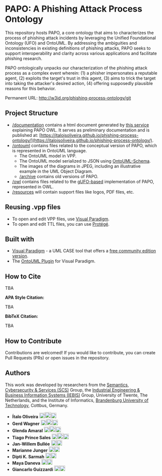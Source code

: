 # PAPO: A Phishing Attack Process Ontology


This repository hosts PAPO, a core ontology that aims to characterizes the process of phishing attack incidents by leveraging the Unified Foundational Ontology (UFO) and OntoUML. By addressing the ambiguities and inconsistencies in existing definitions of phishing attacks, PAPO seeks to support interoperability and clarity across various applications and facilitate phishing research.

PAPO ontologically unpacks our characterization of the phishing attack process as a complex event wherein: (1) a phisher impersonates a reputable agent, (2) exploits the target's trust in this agent, (3) aims to trick the target into taking the attacker's desired action, (4) offering supposedly plausible reasons for this behavior.


<!-- <p align="center">
  <img src="https://raw.githubusercontent.com/pedropaulofb/resiliont/main/resources/logos/resiliont-logo-06.png" alt="Logo" style="width:500px">
</p> -->


<!-- The work described in this repository is presented in the academic paper [**"Ontological Foundations of Resilience"**](https://raw.githubusercontent.com/pedropaulofb/resiliont/main/resources/Ontological%20Foundations%20of%20Resilience.pdf), which can be downloaded from the link. -->

Permanent URL: http://w3id.org/phishing-process-ontology/git

## Project Structure


* [/documentation](/documentation) contains a html document generated by [this service](https://gufo2html.netlify.app/) explaining PAPO OWL. It serves as preliminary documentation and is published at: [https://italojsoliveira.github.io/phishing-process-ontology/](https://italojsoliveira.github.io/phishing-process-ontology/).
* [/ontouml](/ontouml) contains files related to the conceptual version of PAPO, which is represented in OntoUML language.
  * The OntoUML model in VPP.
  * The OntoUML model serialized to JSON using [OntoUML-Schema](https://w3id.org/ontouml/schema).
  * The images of the diagrams in JPEG, including an illustrative example in the UML Object Diagram.
  * [/archive](/archive) contains old versions of PAPO.
* [/owl](/owl) contains files related to the [gUFO-based](https://nemo-ufes.github.io/gufo/) implementation of PAPO, represented in OWL.
* [/resources](/resources) will contain support files like logos, PDF files, etc.

## Reusing .vpp files

* To open and edit VPP files, use [Visual Paradigm](https://www.visual-paradigm.com).
* To open and edit TTL files, you can use [Protégé](https://protege.stanford.edu/).

## Built with

* [Visual Paradigm](https://www.visual-paradigm.com) - a UML CASE tool that offers a [free community edition version](https://www.visual-paradigm.com/download/community.jsp).
* The [OntoUML Plugin](https://github.com/OntoUML/ontouml-vp-plugin) for Visual Paradigm.



## How to Cite

TBA

<!-- If you use this work in your research, please cite it as follows: -->

**APA Style Citation:**

TBA

<!-- Barcelos, P. P. F., Calhau, R. F., Oliveira, Í., Sales, T. P., Gailly, F., Poels, G., & Guizzardi, G. (2024). *Ontological foundations of resilience*. In *Proceedings of the 43rd International Conference on Conceptual Modeling: Conceptual Modeling, AI, and Beyond* (ER 2024). Pittsburgh, Pennsylvania, USA, October 28-31. -->

**BibTeX Citation:**

TBA

<!-- ```bibtex
@inproceedings{barcelos2024ontological,
title={Ontological foundations of resilience},
author={Barcelos, Pedro Paulo F. and Calhau, Rodrigo F. and Oliveira, Ítalo and Sales, Tiago Prince and Gailly, Frederik and Poels, Geert and Guizzardi, Giancarlo},
booktitle={Proceedings of the 43rd International Conference on Conceptual Modeling: Conceptual Modeling, AI, and Beyond (ER 2024)},
year={2024},
address={Pittsburgh, Pennsylvania, USA},
month={October 28-31}
}
``` -->

<!-- You can download the full paper [here](https://raw.githubusercontent.com/pedropaulofb/resiliont/main/resources/Ontological%20Foundations%20of%20Resilience.pdf). -->

## How to Contribute

Contributions are welcomed! If you would like to contribute, you can create Pull Requests (PRs) or open issues in the repository.

## Authors

This work was developed by researchers from the [Semantics, Cybersecurity & Services (SCS)](https://www.utwente.nl/en/eemcs/scs/) Group, the [Industrial Engineering & Business Information Systems (IEBIS)](https://www.utwente.nl/en/bms/iebis/) Group, University of Twente, The Netherlands, and the Institute of Informatics, [Brandenburg University of Technology](https://www.b-tu.de/en/), Cottbus, Germany.

- **Ítalo Oliveira** <a href="https://orcid.org/0000-0002-2384-3081"><img src="https://upload.wikimedia.org/wikipedia/commons/0/06/ORCID_iD.svg" alt="ORCID" width="18"/></a><a href="https://github.com/italojsoliveira"><img src="https://github.githubassets.com/images/modules/logos_page/GitHub-Mark.png" alt="GitHub" width="20"/></a><a href="https://www.linkedin.com/in/%C3%ADtalo-oliveira-800923162/"><img src="https://upload.wikimedia.org/wikipedia/commons/c/ca/LinkedIn_logo_initials.png" alt="LinkedIn" width="18"/></a>
- **Gerd Wagner** <a href="https://orcid.org/0000-0003-3049-8885"><img src="https://upload.wikimedia.org/wikipedia/commons/0/06/ORCID_iD.svg" alt="ORCID" width="18"/></a><a href="https://github.com/gwagner57"><img src="https://github.githubassets.com/images/modules/logos_page/GitHub-Mark.png" alt="GitHub" width="20"/></a><a href="https://www.linkedin.com/in/gerdwagner/"><img src="https://upload.wikimedia.org/wikipedia/commons/c/ca/LinkedIn_logo_initials.png" alt="LinkedIn" width="18"/></a>
- **Glenda Amaral** <a href="https://orcid.org/0000-0003-0460-2271"><img src="https://upload.wikimedia.org/wikipedia/commons/0/06/ORCID_iD.svg" alt="ORCID" width="18"/></a><a href="https://github.com/glendacma"><img src="https://github.githubassets.com/images/modules/logos_page/GitHub-Mark.png" alt="GitHub" width="20"/></a><a href="https://www.linkedin.com/in/glenda-amaral-635b22161/"><img src="https://upload.wikimedia.org/wikipedia/commons/c/ca/LinkedIn_logo_initials.png" alt="LinkedIn" width="18"/></a>
- **Tiago Prince Sales** <a href="https://orcid.org/0000-0002-5385-5761"><img src="https://upload.wikimedia.org/wikipedia/commons/0/06/ORCID_iD.svg" alt="ORCID" width="18"/></a><a href="https://github.com/tgoprince"><img src="https://github.githubassets.com/images/modules/logos_page/GitHub-Mark.png" alt="GitHub" width="20"/></a><a href="https://www.linkedin.com/in/tiago-sales/"><img src="https://upload.wikimedia.org/wikipedia/commons/c/ca/LinkedIn_logo_initials.png" alt="LinkedIn" width="18"/></a>
- **Jan-Willem Bullée** <a href="https://orcid.org/0000-0003-0067-6863"><img src="https://upload.wikimedia.org/wikipedia/commons/0/06/ORCID_iD.svg" alt="ORCID" width="18"/></a><a href="https://www.linkedin.com/in/jan-willem-bull%C3%A9e-8712439/"><img src="https://upload.wikimedia.org/wikipedia/commons/c/ca/LinkedIn_logo_initials.png" alt="LinkedIn" width="18"/></a>
- **Marianne Junger** <a href="https://orcid.org/0000-0002-9515-9860"><img src="https://upload.wikimedia.org/wikipedia/commons/0/06/ORCID_iD.svg" alt="ORCID" width="18"/></a><a href="https://www.linkedin.com/in/marianne-junger-b1071812/"><img src="https://upload.wikimedia.org/wikipedia/commons/c/ca/LinkedIn_logo_initials.png" alt="LinkedIn" width="18"/></a>
- **Dipti K. Sarmah** <a href="https://orcid.org/0000-0002-0802-4280"><img src="https://upload.wikimedia.org/wikipedia/commons/0/06/ORCID_iD.svg" alt="ORCID" width="18"/></a><a href="https://www.linkedin.com/in/dipti-kapoor-sarmah-96358a153/"><img src="https://upload.wikimedia.org/wikipedia/commons/c/ca/LinkedIn_logo_initials.png" alt="LinkedIn" width="18"/></a>
- **Maya Daneva** <a href="https://orcid.org/0000-0001-7359-8013"><img src="https://upload.wikimedia.org/wikipedia/commons/0/06/ORCID_iD.svg" alt="ORCID" width="18"/></a><a href="https://www.linkedin.com/in/mayadaneva/"><img src="https://upload.wikimedia.org/wikipedia/commons/c/ca/LinkedIn_logo_initials.png" alt="LinkedIn" width="18"/></a>
- **Giancarlo Guizzardi** <a href="https://orcid.org/0000-0002-3452-553X"><img src="https://upload.wikimedia.org/wikipedia/commons/0/06/ORCID_iD.svg" alt="ORCID" width="18"/></a><a href="https://www.linkedin.com/in/giancarlo-guizzardi/"><img src="https://upload.wikimedia.org/wikipedia/commons/c/ca/LinkedIn_logo_initials.png" alt="LinkedIn" width="18"/></a>

